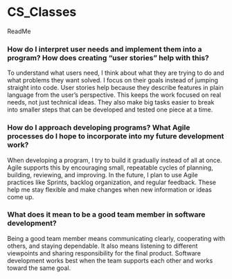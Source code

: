 # CS_Classes
ReadMe


### How do I interpret user needs and implement them into a program? How does creating “user stories” help with this?
  To understand what users need, I think about what they are trying to do and what problems they want solved. I focus on their goals instead of jumping straight into code. User stories help because they describe features in plain language from the user’s perspective. This keeps the work focused on real needs, not just technical ideas. They also make big tasks easier to break into smaller steps that can be developed and tested one piece at a time.
### How do I approach developing programs? What Agile processes do I hope to incorporate into my future development work?
  When developing a program, I try to build it gradually instead of all at once. Agile supports this by encouraging small, repeatable cycles of planning, building, reviewing, and improving. In the future, I plan to use Agile practices like Sprints, backlog organization, and regular feedback. These help me stay flexible and make changes when new information or ideas come up.
### What does it mean to be a good team member in software development?
  Being a good team member means communicating clearly, cooperating with others, and staying dependable. It also means listening to different viewpoints and sharing responsibility for the final product. Software development works best when the team supports each other and works toward the same goal.
